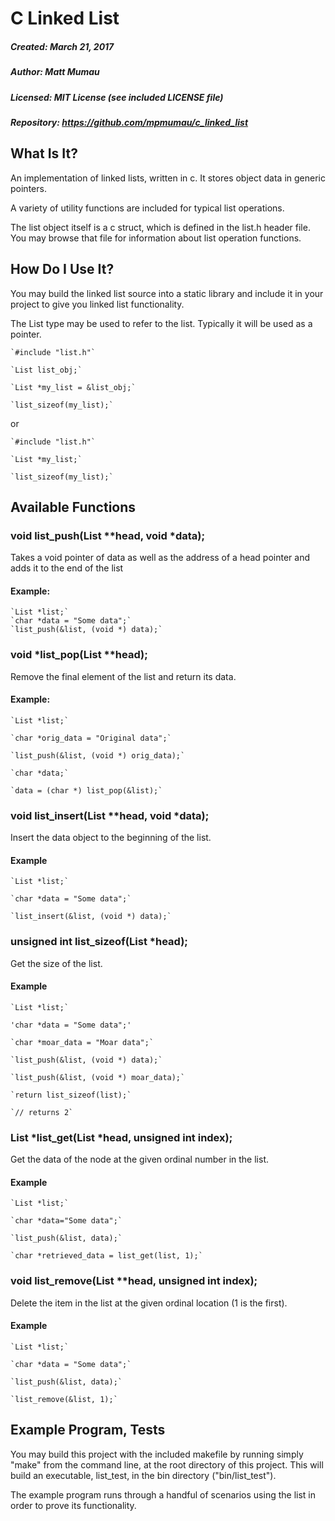# C Linked List
##### Created:  March 21, 2017

##### Author:   Matt Mumau

##### Licensed: MIT License (see included LICENSE file)

##### Repository: https://github.com/mpmumau/c_linked_list

## What Is It?
An implementation of linked lists, written in c. It stores object data in 
generic pointers.

A variety of utility functions are included for typical list operations.

The list object itself is a c struct, which is defined in the list.h header 
file. You may browse that file for information about list operation functions.

## How Do I Use It?
You may build the linked list source into a static library and include it in
your project to give you linked list functionality. 

The List type may be used to refer to the list. Typically it will be used as a
pointer.

    `#include "list.h"`

    `List list_obj;`

    `List *my_list = &list_obj;`

    `list_sizeof(my_list);`

or

    `#include "list.h"`

    `List *my_list;`

    `list_sizeof(my_list);`


## Available Functions

### void list_push(List **head, void *data);
Takes a void pointer of data as well as the address of a head pointer and adds
it to the end of the list

#### Example:

    `List *list;`
    `char *data = "Some data";`
    `list_push(&list, (void *) data);`

### void *list_pop(List **head);
Remove the final element of the list and return its data.

#### Example:

    `List *list;`

    `char *orig_data = "Original data";`

    `list_push(&list, (void *) orig_data);`

    `char *data;`

    `data = (char *) list_pop(&list);`

### void list_insert(List **head, void *data);
Insert the data object to the beginning of the list.

#### Example

    `List *list;`

    `char *data = "Some data";`

    `list_insert(&list, (void *) data);`

### unsigned int list_sizeof(List *head);
Get the size of the list.

#### Example

    `List *list;`

    'char *data = "Some data";'

    `char *moar_data = "Moar data";`

    `list_push(&list, (void *) data);`

    `list_push(&list, (void *) moar_data);`

    `return list_sizeof(list);`

    `// returns 2`

### List *list_get(List *head, unsigned int index);
Get the data of the node at the given ordinal number in the list.

#### Example

    `List *list;`

    `char *data="Some data";`

    `list_push(&list, data);`

    `char *retrieved_data = list_get(list, 1);`

### void list_remove(List **head, unsigned int index);
Delete the item in the list at the given ordinal location (1 is the first).

#### Example

    `List *list;`

    `char *data = "Some data";`

    `list_push(&list, data);`

    `list_remove(&list, 1);`

## Example Program, Tests
You may build this project with the included makefile by running simply "make"
from the command line, at the root directory of this project. This will build
an executable, list_test, in the bin directory ("bin/list_test").

The example program runs through a handful of scenarios using the list in order
to prove its functionality.



